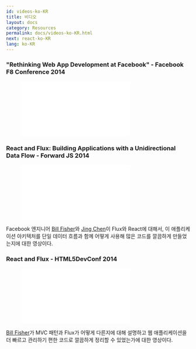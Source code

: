 ```yaml
---
id: videos-ko-KR
title: 비디오
layout: docs
category: Resources
permalink: docs/videos-ko-KR.html
next: react-ko-KR
lang: ko-KR
---
```


### "Rethinking Web App Development at Facebook" - Facebook F8 Conference 2014

<figure class="video-container disassociated-with-next-sibling">
  <iframe src="//www.youtube.com/embed/nYkdrAPrdcw" frameborder="0" allowfullscreen></iframe>
</figure>

### React and Flux: Building Applications with a Unidirectional Data Flow - Forward JS 2014

<figure class="video-container">
  <iframe src="//www.youtube.com/embed/i__969noyAM" frameborder="0" allowfullscreen></iframe>
</figure>

Facebook 엔지니어 [Bill Fisher](http://twitter.com/fisherwebdev)와 [Jing Chen](http://twitter.com/jingc)이 Flux와 React에 대해서, 이 애플리케이션 아키텍처를 단일 데이터 흐름과 함께 어떻게 사용해 많은 코드를 깔끔하게 만들었는지에 대한 영상이다.

### React and Flux - HTML5DevConf 2014

<figure class="video-container">
  <iframe src="//www.youtube.com/embed/Bic_sFiaNDI" frameborder="0" allowfullscreen></iframe>
</figure>

[Bill Fisher](http://twitter.com/fisherwebdev)가 MVC 패턴과 Flux가 어떻게 다른지에 대해 설명하고 웹 애플리케이션을 더 빠르고 관리하기 편한 코드로 깔끔하게 정리할 수 있었는가에 대한 영상이다.
